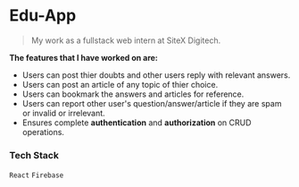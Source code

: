 # Edu-App

> My work as a fullstack web intern at SiteX Digitech.

**The features that I have worked on are:**

- Users can post thier doubts and other users reply with relevant answers.
- Users can post an article of any topic of thier choice.
- Users can bookmark the answers and articles for reference.
- Users can report other user's question/answer/article if they are spam or invalid or irrelevant.
- Ensures complete **authentication** and **authorization** on CRUD operations.

### Tech Stack

`React` `Firebase`
